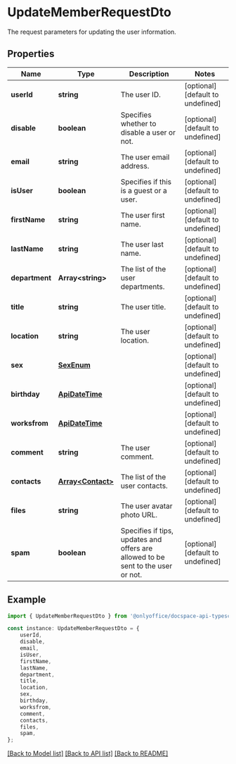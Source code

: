 # UpdateMemberRequestDto

The request parameters for updating the user information.

## Properties

Name | Type | Description | Notes
------------ | ------------- | ------------- | -------------
**userId** | **string** | The user ID. | [optional] [default to undefined]
**disable** | **boolean** | Specifies whether to disable a user or not. | [optional] [default to undefined]
**email** | **string** | The user email address. | [optional] [default to undefined]
**isUser** | **boolean** | Specifies if this is a guest or a user. | [optional] [default to undefined]
**firstName** | **string** | The user first name. | [optional] [default to undefined]
**lastName** | **string** | The user last name. | [optional] [default to undefined]
**department** | **Array&lt;string&gt;** | The list of the user departments. | [optional] [default to undefined]
**title** | **string** | The user title. | [optional] [default to undefined]
**location** | **string** | The user location. | [optional] [default to undefined]
**sex** | [**SexEnum**](SexEnum.md) |  | [optional] [default to undefined]
**birthday** | [**ApiDateTime**](ApiDateTime.md) |  | [optional] [default to undefined]
**worksfrom** | [**ApiDateTime**](ApiDateTime.md) |  | [optional] [default to undefined]
**comment** | **string** | The user comment. | [optional] [default to undefined]
**contacts** | [**Array&lt;Contact&gt;**](Contact.md) | The list of the user contacts. | [optional] [default to undefined]
**files** | **string** | The user avatar photo URL. | [optional] [default to undefined]
**spam** | **boolean** | Specifies if tips, updates and offers are allowed to be sent to the user or not. | [optional] [default to undefined]

## Example

```typescript
import { UpdateMemberRequestDto } from '@onlyoffice/docspace-api-typescript';

const instance: UpdateMemberRequestDto = {
    userId,
    disable,
    email,
    isUser,
    firstName,
    lastName,
    department,
    title,
    location,
    sex,
    birthday,
    worksfrom,
    comment,
    contacts,
    files,
    spam,
};
```

[[Back to Model list]](../README.md#documentation-for-models) [[Back to API list]](../README.md#documentation-for-api-endpoints) [[Back to README]](../README.md)

